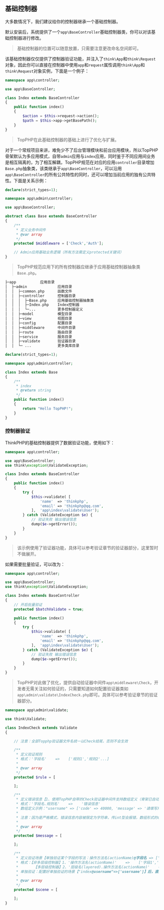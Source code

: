 ## 基础控制器

大多数情况下，我们建议给你的控制器继承一个基础控制器。

默认安装后，系统提供了一个`app\BaseController`基础控制器类，你可以对该基础控制器进行修改。

> 基础控制器的位置可以随意放置，只需要注意更改命名空间即可。

该基础控制器仅仅提供了控制器验证功能，并注入了`think\App`和`think\Request`对象，因此你可以直接在控制器中使用`app`和`request`属性调用`think\App`和`think\Request`对象实例，下面是一个例子：

```php
namespace app\controller;

use app\BaseController;

class Index extends BaseController
{
    public function index()
    {
        $action = $this->request->action();
        $path = $this->app->getBasePath();
    }
}
```

> TopPHP在此基础控制器的基础上进行了优化与扩展。

对于一个常规项目来讲，难免少不了后台管理模块和前台应用模块，所以TopPHP骨架默认为多应用模式，自带`admin`应用与`index`应用，同时鉴于不同应用间业务是相互隔离的，为了相互解耦，TopPHP规范在对应的应用`controller`目录增加`Base.php`抽象类，该类继承于`app\BaseController`，可以沿用`app\BaseController`的所有公共特性的同时，还可以增加当前应用的独有公共特性。下面是关系示例：

```php
declare(strict_types=1);

namespace app\admin\controller;

use app\BaseController;

abstract class Base extends BaseController
{
    /**
     * 定义业务中间件
     * @var array
     */
    protected $middleware = ['Check','Auth'];

    // Admin应用基础业务逻辑（所有方法需定义protected关键词）
}
```

> TopPHP规范应用下的所有控制器应继承于应用基础控制器抽象类`Base.php`。

```php
├─app           应用目录
│  ├─admin              应用目录
│  │  ├─common.php      函数文件
│  │  ├─controller      控制器目录
│  │  │  ├─Base.php     应用基础控制器抽象类
│  │  │  ├─Index.php    Index控制器
│  │  │  └─...          更多控制器定义
│  │  ├─model           模型目录
│  │  ├─view            视图目录
│  │  ├─config          配置目录
│  │  ├─middleware      中间件目录
│  │  ├─route           路由目录
│  │  ├─service         服务目录
│  │  ├─validate        验证器目录
│  │  └─ ...            更多类库目录
```

```php
declare(strict_types=1);

namespace app\admin\controller;

class Index extends Base
{
    /**
     * index
     * @return string
     */
    public function index()
    {
        return "Hello TopPHP!";
    }
}
```

### 控制器验证

ThinkPHP的基础控制器提供了数据验证功能，使用如下：

```php
namespace app\controller;

use app\BaseController;
use think\exception\ValidateException;

class Index extends BaseController
{
    public function index()
    {
        try {
            $this->validate( [
                'name'  => 'thinkphp',
                'email' => 'thinkphp@qq.com',
            ],  'app\index\validate\User');
        } catch (ValidateException $e) {
            // 验证失败 输出错误信息
            dump($e->getError());
        }
    }
}
```

> 该示例使用了验证器功能，具体可以参考验证章节的验证器部分，这里暂时不做展开。

如果需要批量验证，可以改为：

```php
namespace app\controller;

use app\BaseController;
use think\exception\ValidateException;

class Index extends BaseController
{
    // 开启批量验证
    protected $batchValidate = true;

    public function index()
    {
        try {
            $this->validate( [
                'name'  => 'thinkphp',
                'email' => 'thinkphp@qq.com',
            ],  'app\index\validate\User');
        } catch (ValidateException $e) {
            // 验证失败 输出错误信息
            dump($e->getError());
        }
    }
}
```

> TopPHP对此做了优化，提供自动验证器中间件`app\middleware\Check`，开发者无需关注如何验证的，只需要知道如何配置验证器类如`app\admin\validate\IndexCheck.php`即可。具体可以参考验证章节的验证器部分。

```php
namespace app\admin\validate;

use think\Validate;

class IndexCheck extends Validate
{

    // 注意：全部Topphp验证器文件名统一以Check结尾，否则不会生效

    /**
     * 定义验证规则
     * 格式：'字段名'    =>    ['规则1','规则2'...]
     *
     * @var array
     */
    protected $rule = [

    ];

    /**
     * 定义错误信息【1、使用TopPHP自带的Check验证器中间件支持数组定义（骨架已自动集成）；2、使用Tp6的注解验证器不支持数组形式定义】
     * 格式：'字段名.规则名'    =>    '错误信息'
     * 数组定义示例："username" => ['code' => 40000, 'message' => '请填写用户名'] 返回 {"code":40000,"message":"请填写用户名","data":[]}
     *
     * 注意：因为是严格模式，错误信息内容被限定为字符串，传int型会报错，数组形式的code码允许是int型
     *
     * @var array
     */
    protected $message = [

    ];

    /**
     * 定义验证场景【单独验证某个字段的写法：操作方法名(actionName)@字段名 => ['字段验证规则key']，注意 @ 后字段名区分大小写】
     * 格式：【非多层级控制器】1、'操作方法名(actionName)'    =>    ['字段1','字段2'...]
     *       【多层级控制器】2、'层级名(layered).操作方法名(actionName)'    =>    ['字段1','字段2'...]
     * 单独验证：配置好单独验证的场景【"index@username"=>['username']】后，直接在控制器调用 checkOneRequestParam("username",MethodEnum::POST); 方法即可
     *
     * @var array
     */
    protected $scene = [

    ];
}
```




